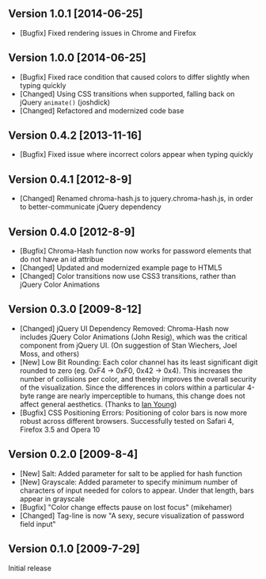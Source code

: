 ## Version 1.0.1 [2014-06-25]

- [Bugfix] Fixed rendering issues in Chrome and Firefox

## Version 1.0.0 [2014-06-25]

- [Bugfix] Fixed race condition that caused colors to differ slightly when typing quickly
- [Changed] Using CSS transitions when supported, falling back on jQuery `animate()` (joshdick)
- [Changed] Refactored and modernized code base

## Version 0.4.2 [2013-11-16]

- [Bugfix] Fixed issue where incorrect colors appear when typing quickly

## Version 0.4.1 [2012-8-9]

- [Changed] Renamed chroma-hash.js to jquery.chroma-hash.js, in order to better-communicate jQuery dependency

## Version 0.4.0 [2012-8-9]

- [Bugfix] Chroma-Hash function now works for password elements that do not have an id attribue
- [Changed] Updated and modernized example page to HTML5
- [Changed] Color transitions now use CSS3 transitions, rather than jQuery Color Animations

## Version 0.3.0 [2009-8-12]

- [Changed] jQuery UI Dependency Removed: Chroma-Hash now includes jQuery Color Animations (John Resig), which was the critical component from jQuery UI. (On suggestion of Stan Wiechers, Joel Moss, and others)
- [New] Low Bit Rounding: Each color channel has its least significant digit rounded to zero (eg. 0xF4 -> 0xF0, 0x42 -> 0x4). This increases the number of collisions per color, and thereby improves the overall security of the visualization. Since the differences in colors within a particular 4-byte range are nearly imperceptible to humans, this change does not affect general aesthetics. (Thanks to
[Ian Young](http://blog.iangreenleaf.com/2009/08/making-chroma-hash-less-leaky.html))
- [Bugfix] CSS Positioning Errors: Positioning of color bars is now more robust across different browsers. Successfully tested on Safari 4, Firefox 3.5 and Opera 10

## Version 0.2.0 [2009-8-4]

- [New] Salt: Added parameter for salt to be applied for hash function
- [New] Grayscale: Added parameter to specify minimum number of characters of input needed for colors to appear. Under that length, bars appear in grayscale
- [Bugfix] "Color change effects pause on lost focus" (mikehamer)
- [Changed] Tag-line is now "A sexy, secure visualization of password field input"

## Version 0.1.0 [2009-7-29]

Initial release
